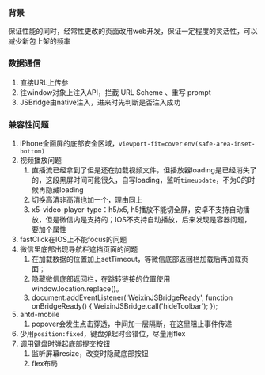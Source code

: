 ### 背景
保证性能的同时，经常性更改的页面改用web开发，保证一定程度的灵活性，可以减少新包上架的频率

### 数据通信
1. 直接URL上传参
2. 往window对象上注入API，拦截 URL Scheme 、重写 prompt
3. JSBridge由native注入，进来时先判断是否注入成功

### 兼容性问题
1. iPhone全面屏的底部安全区域，`viewport-fit=cover` `env(safe-area-inset-bottom)`
2. 视频播放问题
   1. 直播流已经拿到了但是还在加载视频文件，但播放器loading是已经消失了的，这段黑屏时间可能很久，自写loading，监听`timeupdate`，不为0的时候再隐藏loading
   2. 切换高清非高清也加一个，理由同上
   3. x5-video-player-type：h5/x5, h5播放不能切全屏，安卓不支持自动播放，但是微信内是支持的；IOS不支持自动播放，后来发现是容器问题，要加个属性
3. fastClick在IOS上不能focus的问题
4. 微信里底部出现导航栏遮挡页面的问题
   1. 在加载数据的位置加上setTimeout，等微信底部返回栏加载后再加载页面；
   2. 隐藏微信底部返回栏，在跳转链接的位置使用window.location.replace()。
   3. document.addEventListener('WeixinJSBridgeReady', function onBridgeReady() {
        WeixinJSBridge.call('hideToolbar');
      });
5. antd-mobile
   1. popover会发生点击穿透，中间加一层隔断，在这里阻止事件传递
6. 少用`position:fixed`，键盘弹起时会错位，尽量用flex
7. 调用键盘时弹起底部提交按钮
   1. 监听屏幕resize，改变时隐藏底部按钮
   2. flex布局

